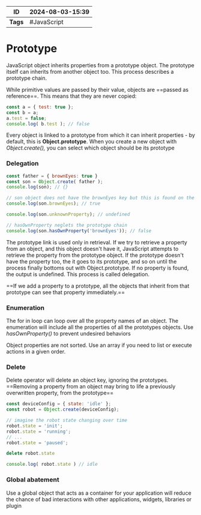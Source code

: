 
| ID       | 2024-08-03-15:39 |
| -------- | ---------------- |
| **Tags** | #JavaScript      |

# Prototype

JavaScript object inherits properties from a prototype object. The prototype itself can inherits from another object too. This process describes a prototype chain.


While primitive values are passed by their value, objects are ==passed as reference==. This means that they are never copied:

```JavaScript
const a = { test: true };
const b = a;
a.test = false;
console.log( b.test ); // false
```

Every object is linked to a prototype from which it can inherit properties - by default, this is **Object.prototype**. When you create a new object with *Object.create(),* you can select which object should be its prototype

### Delegation

```JavaScript
const father = { brownEyes: true }
const son = Object.create( father );
console.log(son); // {}

// son object does not have the brownEyes key but this is found on the prototype object (father)
console.log(son.brownEyes); // true

console.log(son.unknownProperty); // undefined

// hasOwnProperty neglets the prototype chain
console.log(son.hasOwnProperty('brownEyes')); // false

```

The prototype link is used only in retrieval. If we try to retrieve a property from an object, and this object doesn't have it, JavaScript attempts to retrieve the property from the prototype object. If the prototype doesn't have the property too, the it goes to its prototype, and so on until the process finally bottoms out with Object.prototype. If no property is found, the output is undefined. This process is called delegation.

==If we add a property to a prototype, all the objects that inherit from that prototype can see that property immediately.==

### Enumeration

The for in loop can loop over all the property names of an object. The enumeration will include all the properties of all the prototypes objects. Use *hasOwnProperty()* to prevent undesired behaviors

Object properties are not sorted. Use an array if you need to list or execute actions in a given order.

### Delete

Delete operator will delete an object key, ignoring the prototypes. ==Removing a property from an object may bring to life a previously overwritten property, from the prototype==


```JavaScript
const deviceConfig = { state: 'idle' };
const robot = Object.create(deviceConfig);

// imagine the robot state changing over time
robot.state = 'init';
robot.state = 'running';
// ...
robot.state = 'paused';

delete robot.state

console.log( robot.state ) // idle
```

### Global abatement

Use a global object that acts as a container for your application will reduce the chance of bad interactions with other applications, widgets, libraries or plugin
